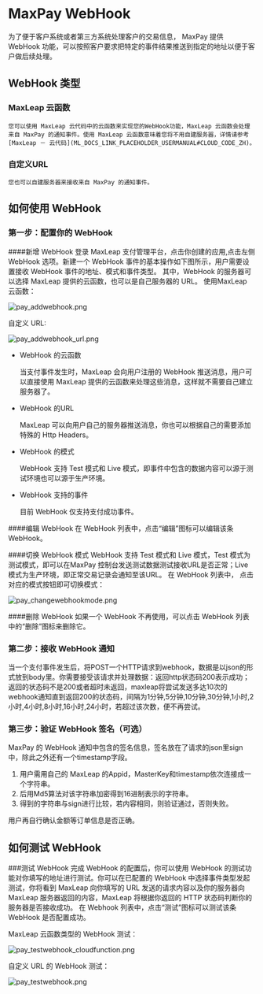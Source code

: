 # MaxPay WebHook
   为了便于客户系统或者第三方系统处理客户的交易信息， MaxPay 提供 WebHook 功能，可以按照客户要求把特定的事件结果推送到指定的地址以便于客户做后续处理。

## WebHook 类型
### MaxLeap 云函数
    您可以使用 MaxLeap 云代码中的云函数来实现您的WebHook功能，MaxLeap 云函数会处理来自 MaxPay 的通知事件。使用 MaxLeap 云函数意味着您将不用自建服务器，详情请参考[MaxLeap － 云代码](ML_DOCS_LINK_PLACEHOLDER_USERMANUAL#CLOUD_CODE_ZH)。 
### 自定义URL
    您也可以自建服务器来接收来自 MaxPay 的通知事件。
## 如何使用 WebHook

### 第一步：配置你的 WebHook

####新增 WebHook
登录 MaxLeap 支付管理平台，点击你创建的应用,点击左侧 WebHook 选项。新建一个 WebHook 事件的基本操作如下图所示，用户需要设置接收 WebHook 事件的地址、模式和事件类型。
其中，WebHook 的服务器可以选择 MaxLeap 提供的云函数，也可以是自己服务器的 URL。
使用MaxLeap 云函数：

![pay_addwebhook.png](../../../images/pay_addwebhook.png)

自定义 URL:

![pay_addwebhook_url.png](../../../images/pay_addwebhook_url.png)

* WebHook 的云函数

	当支付事件发生时，MaxLeap 会向用户注册的 WebHook 推送消息，用户可以直接使用 MaxLeap 提供的云函数来处理这些消息，这样就不需要自己建立服务器了。
	
* WebHook 的URL

	MaxLeap 可以向用户自己的服务器推送消息，你也可以根据自己的需要添加特殊的 Http Headers。

* WebHook 的模式

    WebHook 支持 Test 模式和 Live 模式，即事件中包含的数据内容可以源于测试环境也可以源于生产环境。
    
* WebHook 支持的事件

	目前 WebHook 仅支持支付成功事件。

####编辑 WebHook
在 WebHook 列表中，点击“编辑”图标可以编辑该条 WebHook。

####切换 WebHook 模式
WebHook 支持 Test 模式和 Live 模式，Test 模式为测试模式，即可以在MaxPay 控制台发送测试数据测试接收URL是否正常；Live 模式为生产环境，即正常交易记录会通知至该URL。
在 WebHook 列表中， 点击对应的模式按钮即可切换模式：

![pay_changewebhookmode.png](../../../images/pay_changewebhookmode.png)

####删除 WebHook
如果一个 WebHook 不再使用，可以点击 WebHook 列表中的“删除”图标来删除它。

### 第二步：接收 WebHook 通知
当一个支付事件发生后，将POST一个HTTP请求到webhook，数据是以json的形式放到body里。你需要接受该请求并处理数据：返回http状态码200表示成功；返回的状态码不是200或者超时未返回，maxleap将尝试发送多达10次的webhook通知直到返回200的状态码，间隔为1分钟,5分钟,10分钟,30分钟,1小时,2小时,4小时,8小时,16小时,24小时，若超过该次数，便不再尝试。
### 第三步：验证 WebHook 签名（可选）
MaxPay 的 WebHook 通知中包含的签名信息，签名放在了请求的json里sign中，除此之外还有一个timestamp字段。

1. 用户需用自己的 MaxLeap 的Appid，MasterKey和timestamp依次连接成一个字符串。
2. 后用Md5算法对该字符串加密得到16进制表示的字符串。
3. 得到的字符串与sign进行比较，若内容相同，则验证通过，否则失败。

用户再自行确认金额等订单信息是否正确。

## 如何测试 WebHook
###测试 WebHook
完成 WebHook 的配置后，你可以使用 WebHook 的测试功能对你填写的地址进行测试。你可以在已配置的 WebHook 中选择事件类型发起测试，你将看到 MaxLeap 向你填写的 URL 发送的请求内容以及你的服务器向 MaxLeap 服务器返回的内容，MaxLeap 将根据你返回的 HTTP 状态码判断你的服务器是否接收成功。
在 Webhook 列表中，点击“测试”图标可以测试该条 WebHook 是否配置成功。

MaxLeap 云函数类型的 WebHook 测试：

![pay_testwebhook_cloudfunction.png](../../../images/pay_testwebhook_cloudfunction.png)

自定义 URL 的 WebHook 测试：

![pay_testwebhook.png](../../../images/pay_testwebhook.png)





